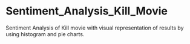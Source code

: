 # Sentiment_Analysis_Kill_Movie
Sentiment Analysis of Kill movie with visual representation of results by using histogram and pie charts.
